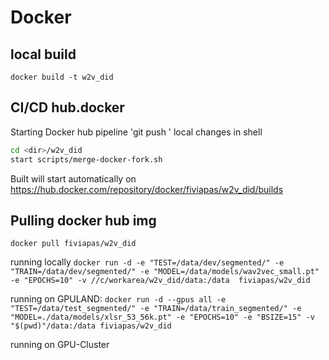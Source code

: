 # Docker
## local build
`docker build -t w2v_did`

## CI/CD hub.docker
Starting Docker hub pipeline
'git push ' local changes
in shell
```bash
cd <dir>/w2v_did
start scripts/merge-docker-fork.sh
```
Built will start automatically on https://hub.docker.com/repository/docker/fiviapas/w2v_did/builds

## Pulling docker hub img
`docker pull fiviapas/w2v_did`

running locally
`docker run -d -e "TEST=/data/dev/segmented/" -e "TRAIN=/data/dev/segmented/" -e "MODEL=/data/models/wav2vec_small.pt" -e "EPOCHS=10" -v //c/workarea/w2v_did/data:/data  fiviapas/w2v_did`

running on GPULAND:
`docker run -d --gpus all -e "TEST=/data/test_segmented/" -e "TRAIN=/data/train_segmented/" -e "MODEL=./data/models/xlsr_53_56k.pt" -e "EPOCHS=10" -e "BSIZE=15" -v "$(pwd)"/data:/data fiviapas/w2v_did`


running on GPU-Cluster
